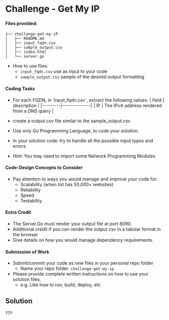 # Challenge - Get My IP

#### Files provided:

```
├── challenge-get-my-iP
│   ├── README.md
│   ├── input_fqdn.csv
│   ├── sample_output.csv
│   ├── index.html
│   └── server.go
```

- How to use files:
  - `input_fqdn.csv` use as input to your code
  - `sample_output.csv` sample of the desired output formatting

#### Coding Tasks

- For each FQDN, in 'input_fqdn.csv`, extract the following values:
  | field | description |
  |---------|--------------|
  | IP | The IPv4 address rendered from a DNS query |

- create a output.csv file similar to the sample_output.csv

- Use only Go Programming Language, to code your solution.
- In your solution code: try to handle all the possible input types and errors.
- Hint: You may need to import some Network Programming Modules

#### Code-Design Concepts to Consider

- Pay attention to ways you would manage and improve your code for:
  - Scalability (when list has 50,000+ websites)
  - Reliability
  - Speed
  - Testability

#### Extra Credit

- The Server.Go must render your output file at port 8090.
- Additional credit if you can render the output csv in a tabular format in the browser
- Give details on how you would manage dependency requirements.

#### Submission of Work

- Submit/commit your code as _new_ files in your personal repo folder
  - Name your repo folder: `challenge-get-my-ip`
- Please provide complete written instructions on how to use your solution files.
  - e.g. Like how to run, build, deploy, etc.

## Solution

???

